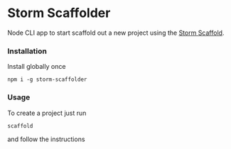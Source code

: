 # Storm Scaffolder

Node CLI app to start scaffold out a new project using the [Storm Scaffold](https://github.com/mjbp/storm-scaffold).

### Installation
Install globally once
```
npm i -g storm-scaffolder
```

### Usage
To create a project just run
```
scaffold
```
and follow the instructions
